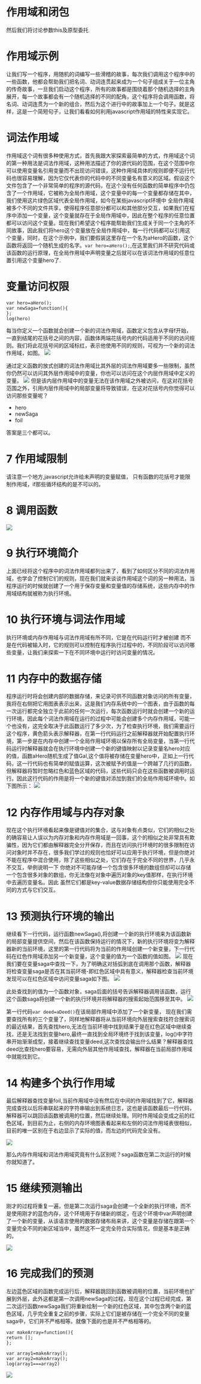 # 作用域和闭包

然后我们将讨论参数this及原型委托

# 作用域示例

让我们写一个程序，用随机的词编写一些滑稽的故事，每次我们调用这个程序中的一些函数，他都会帮助我们把名词、动词连贯起来成为一个句子组成关于一位主角的传奇故事，一旦我们启动这个程序，所有的故事都是围绕着那个随机选择的主角展开，每一个故事都会有一个随机选择的不同的配角，这个程序将会调用函数，将名词、动词连贯为一个新的组合，然后为这个进行中的故事加上一个句子。就是这样，这是一个简短句子，让我们看看如何利用javascript作用域的特性来实现它。

# 词法作用域

作用域这个词有很多种使用方式，首先我跟大家探索最简单的方式，作用域这个词的第一种用法是词法作用域，这种用法描述了你的源代码的范围，在这个范围中你可以使用变量名引用变量而不出现访问错误，这种作用域具体的规则即便不运行代码也很容易理解，因为它仅代表你的代码中的不同变量名有意义的区域。假设这个文件包含了一个非常简单的程序的源代码，在这个没有任何函数的简单程序中仍包含了一个作用域，它被称为全局作用域，这个变量中的每一个变量都存储在其中，我们使用这片绿色区域代表全局作用域，如今在某些javascript环境中 全局作用域被多个不同的文件共享，使得程序任意部分都可以和其他部分交互，如果我们在程序中添加一个变量，这个变量就存在于全局作用域中，因此在整个程序的任意位置都可以访问这个变量。现在我们希望这个程序能帮助我们生成关于同一个主角的不同故事，因此我们将hero这个变量放在全局作用域中，每一行代码都可以引用这个变量，同时，在这个示例中，我们要假装这里存在一个名为aHero的函数，这个函数将返回一个随机生成的名字。`var hero=aHero();`,在这里我们并不研究代码或该函数的运行原理，在全局作用域中声明变量之后就可以在该词法作用域的任意位置引用这个变量hero了.

# 变量访问权限

```
var hero=aHero();
var newSaga=function(){
};
log(hero)
```
每当你定义一个函数就会创建一个新的词法作用域，函数定义包含从字母f开始，一直到结尾的花括号之间的内容，函数体两端花括号内的代码适用于不同的访问规则。我们将此花括号间的区域标红，表示他使用不同的规则，可视为一个新的词法作用域，如图。
![](../img/1.png)

通过定义函数的放式创建的词法作用域比其外层的词法作用域要多一些限制，虽然你仍然可以访问其外层作用域中的变量，你也可以访问在这个内层作用域中定义的变量。
![](../img/2.png)
但是该内层作用域中的变量无法在该作用域之外被访问，在这对花括号范围之外，引用内层作用域中的局部变量将导致错误，在这对花括号内你觉得可以访问那些变量呢？
 
 * hero
 * newSaga
 * foil

答案是三个都可以。

# 7 作用域限制

请注意一个地方,javascript允许给未声明的变量赋值， 只有函数的花括号才能限制作用域，if那些循环结构的是不可以的。

# 8 调用函数

![](../img/3.png)

# 9 执行环境简介

上面已经将这个程序中的词法作用域都列出来了，看到了如何区分不同的词法作用域，也学会了控制它们的规则，现在我们就来谈谈作用域这个词的另一种用法，当程序运行的时候就创建了一个用于保存变量和变量值的存储系统，这些内存中的作用域结构就被称为执行环境。

# 10 执行环境与词法作用域

执行环境或内存作用域与词法作用域有所不同，它是在代码运行时才被创建 而不是在代码被输入时，它的规则可以控制在程序执行过程中的，不同阶段可以访问哪些变量，让我们来探索一下在不同环境中运行时访问变量的情况。

#  11 内存中的数据存储

程序运行时将会创建内部的数据存储，来记录可供不同函数对象访问的所有变量，我将在右侧把它用图表表示出来，这是我们内存系统中的一个图表，由于函数的每一次运行都完全独立于此前的任何一次运行，每次函数运行时就会创建一个新的运行环境，因此每个词法作用域在运行的过程中可能会创建多个内存作用域，可能一个也没有，这完全取决于此函数运行了多少次，为了检查执行环境，我们需要运行这个程序，黄色箭头表示解释器，在第一行代码运行之前解释器就开始配置执行环境，第一步是在内存中创建一个全局作用域环境以保存所有全局变量，当第一行代码运行时解释器就会在执行环境中创建一个新的键值映射以记录变量名hero对应的值，函数aHero随机生成了值Gal,这个值将被存储在变量hero中，正如上一行代码，这一行代码也有简单的赋值运算，这次被赋予的值是一个跨越了几行的函数，但解释器将暂时忽略红色和蓝色区域的代码，这些代码只会在这些函数被调用时运行。因此这行代码的作用是将一个新的键值对添加到我们的全局作用域环境中。如下图所示：
![](../img/4.png)

# 12 内存作用域与内存对象

现在这个执行环境看起来像是键值对的集合，这与对象有点类似，它们的相似之处的确容易让人误以为内存对象和内存作用域是一回事，这个的相似之处非常具有欺骗性，因为它们都由解释器完全分开保存，而且在访问执行环境时的很多限制在访问对象时并不存在，很多我们学过的规则也恰好可以应用于执行环境，但是你绝对不能在程序中混合使用，除了这些相似之处，它们存在于完全不同的世界，几乎永不交互，举例说明一下 你绝对不可能存储一个包含很多环境的数组但却可以存储一个包含很多对象的数组，你无法像在对象中遍历对象的key值那样，在执行环境中去遍历变量名。因此 虽然它们都是key-value数据存储结构但你只能使用完全不同的方式与它们交互。

# 13 预测执行环境的输出

继续看下一行代码，运行函数newSaga(),将创建一个新的执行环境来为该函数新的局部变量提供空间，然后在该函数保持运行的情况下，新的执行环境将变为解释器新的当前环境，这里的第一行代码将为当前的作用域创建一个新变量，下一行代码在红色作用域添加另一个新变量，这个变量的值为一个函数的值如图。
![](../img/5.png)
现在我们要在变量saga中查找一下，为了明确这对括弧到底在调用那个函数，解释器将检查变量saga是否在其当前环境-即红色区域中具有意义，解释器检查当前环境发现可以在红色区域中访问变量saga如下图。
![](../img/6.png)

此处查找到的值为一个函数对象，saga后面的括号告诉解释器调用该函数，运行这个函数saga将创建一个新的执行环境并将解释器的搜索起始范围移至其中。
![](../img/7.png)

第一行代码`var deed=aDeed()`在该局部作用域中添加了一个新变量，
现在我们需要查找所有的三个变量了，同样地解释器将从当前环境向外层搜索查找符合搜索词的最近结果，首先查找hero,无法在当前环境中找到结果于是在红色区域中继续查找，还是无法找到变量hero,最终一直找到全局环境终于找到该变量，log()中字符串开始渐渐成型，接着继续查找变量deed,这次查找会输出什么结果？解释器查找deed比查找hero要容易，无需向外层其他作用域查找，解释器在当前局部作用域中就能找到它。

# 14 构建多个执行作用域

最后解释器查找变量foil,当前作用域中没有然后在中间的作用域找到了它，解释器完成查找以后将串联起来的字符串输出到系统日志，这也是该函数最后一行代码，解释器可以跳回该函数被调用的位置，然后继续处理。同时作用域会变成之前的红色区域，到目前为止，右侧的内存环境图表看起来和左侧的词法作用域表很相似，目前的唯一区别在于右边显示了实际的值，而左边的代码完全没有。

![](../img/8.png)

那么内存作用域和词法作用域究竟有什么区别呢？saga函数在第二次运行的时候你就知道了。

# 15 继续预测输出

刚才的过程将重复一遍，但是第二次运行saga会创建一个全新的执行环境，而不是使用刚才的蓝色内存，这个环境用于存储新的绑定，在这个环境中var声明创建了一个新的变量，从该语言使用的数据存储布局来讲，这个变量是存储在跟第一个变量完全不同的新区域当中，虽然这不一定完全符合实际情况，但是基本是正确的。

![](../img/9.png)

# 16 完成我们的预测

左边蓝色区域的函数完成运行后，解释器跳回到函数被调用的位置，当前环境也扩展到外层，此外这都是第一次调用newSaga的过程，现在这个过程已经完成，第二次运行函数newSaga我们将重新绘制一个新的红色区域，其中包含两个新的蓝色区域，几乎完全重复之前的步骤，实际上它们是被存储在一个完全不同的变量saga中，它们并不严格相等。就像下面的也是并不严格相等的。

```
var makeArray=function(){
return [];
};

var array1=makeArray();
var array2=makeArray();
log(array1===array2)
```
![](../img/10.png)


